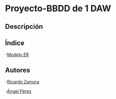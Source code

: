 <div align='justify';>

# Proyecto-BBDD de 1 DAW

## Descripción

## Índice
-[Modelo ER](/README.md)

## Autores

-[Ricardo Zamora](https://github.com/21ricardozamora)

-[Ángel Pérez](https://github.com/Angel170605)
</div>